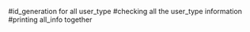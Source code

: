 #id_generation for all user_type
#checking all the user_type information
#printing all_info together
